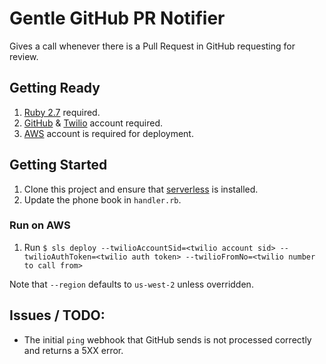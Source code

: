# Gentle GitHub PR Notifier

Gives a call whenever there is a Pull Request in GitHub requesting for review.

## Getting Ready

1. [Ruby 2.7](https://www.ruby-lang.org/en/downloads/) required.
2. [GitHub](https://https://github.com/) & [Twilio](https://www.twilio.com/) account required.
3. [AWS](https://aws.amazon.com/) account is required for deployment.

## Getting Started
1. Clone this project and ensure that [serverless](https://serverless.com/) is installed.
2. Update the phone book in `handler.rb`.

### Run on AWS
1. Run `$ sls deploy --twilioAccountSid=<twilio account sid> --twilioAuthToken=<twilio auth token> --twilioFromNo=<twilio number to call from>`

Note that `--region` defaults to `us-west-2` unless overridden.

## Issues / TODO:
- The initial `ping` webhook that GitHub sends is not processed correctly and returns a 5XX error.

